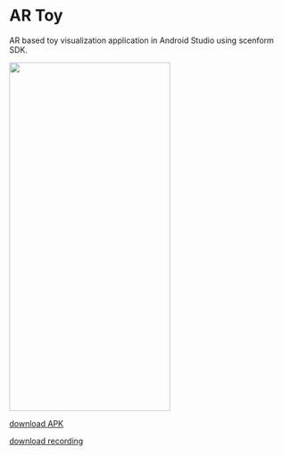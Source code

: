 # AR Toy
AR based toy visualization application in Android Studio using scenform SDK.

<img src="demo/ARToy.gif" width="288" height="624" />

[download APK ](ARToy.apk)

[download recording ](demo/ARToy.mp4)


